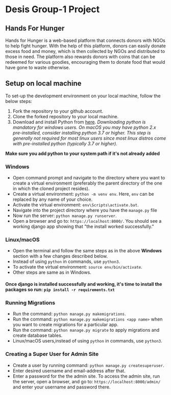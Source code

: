 # Desis Group-1 Project

## Hands For Hunger
Hands for Hunger is a web-based platform that connects donors with NGOs to help fight hunger. With the help of this platform, donors can easily donate excess food and money, which is then collected by NGOs and distributed to those in need. The platform also rewards donors with coins that can be redeemed for various goodies, encouraging them to donate food that would have gone to waste otherwise.

## Setup on local machine

To set-up the development environment on your local machine, follow the below steps:

1. Fork the repository to your github account.
2. Clone the forked repository to your local machine.
3. Download and install Python from [here](https://www.python.org/downloads/).
   _Downloading python is mandatory for windows users. On macOS you may have python 2.x pre-installed, consider installing python 3.7 or higher. This step is generally not required for most linux users since most linux distros come with pre-installed python (typically 3.7 or higher)._

**Make sure you add python to your system path if it's not already added**

### Windows

- Open command prompt and navigate to the directory where you want to create a virtual environment (preferably the parent directory of the one in which the cloned project resides).
- Create a virtual environment: `python -m venv env`. Here, `env` can be replaced by any name of your choice.
- Activate the virtual environment: `env\Scripts\activate.bat`.
- Navigate into the project directory where you have the `manage.py` file
- Now run the server: `python manage.py runserver`.
- Open a browser and go to: `https://localhost:8000/`. You should see a working django app showing that "the install worked successfully."

### Linux/macOS

- Open the terminal and follow the same steps as in the above **Windows** section with a few changes described below.
- Instead of using `python` in commands, use `python3`.
- To activate the virtual environment: `source env/bin/activate`.
- Other steps are same as in Windows.

#### Once django is installed successfully and working, it's time to install the packages so run: `pip install -r requirements.txt`

### Running Migrations 

- Run the command:  `python manage.py makemigrations`.
- Run the command:  `python manage.py makemigrations <app name>` when you want to create migrations for a particular app.
- Run the command:  `python manage.py migrate` to apply migrations and create database tables.
- Linux/macOS users,instead of using `python` in commands, use `python3`.

### Creating a Super User for Admin Site

- Create a user by running command:  `python manage.py createsuperuser`.
- Enter desired username and email-address after that.
- Enter a password for the the admin site.
  To access the admin site, run the server, open a browser, and go to: `https://localhost:8000/admin/` and enter your username and password there.














